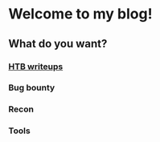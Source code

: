 # Welcome to my blog!

## What do you want?
### [HTB writeups](https://github.com/Starscorpio/writeup.github.io/tree/gh-pages/hackthebox/write-ups)
### Bug bounty
### Recon
### Tools
